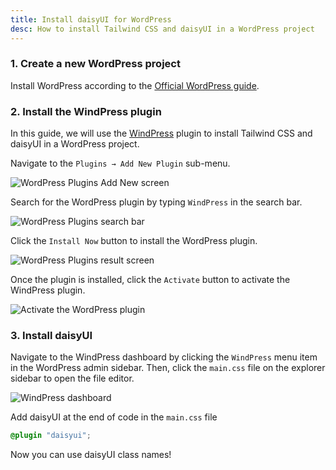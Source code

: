 ```yaml
---
title: Install daisyUI for WordPress
desc: How to install Tailwind CSS and daisyUI in a WordPress project
---
```


### 1. Create a new WordPress project

Install WordPress according to the [Official WordPress guide](https://wordpress.org/download/).

### 2. Install the WindPress plugin

In this guide, we will use the [WindPress](https://wind.press) plugin to install Tailwind CSS and daisyUI in a WordPress project.

Navigate to the `Plugins → Add New Plugin` sub-menu.

<img class="mx-auto rounded-box" src="http://img.daisyui.com/images/docs/install/windpress/screenshot-1.webp" alt="WordPress Plugins Add New screen">

Search for the WordPress plugin by typing `WindPress` in the search bar.

<img class="mx-auto rounded-box" src="http://img.daisyui.com/images/docs/install/windpress/screenshot-2.webp" alt="WordPress Plugins search bar">

Click the `Install Now` button to install the WordPress plugin.

<img class="mx-auto rounded-box" src="http://img.daisyui.com/images/docs/install/windpress/screenshot-3.webp" alt="WordPress Plugins result screen">

Once the plugin is installed, click the `Activate` button to activate the WindPress plugin.

<img class="mx-auto rounded-box" src="http://img.daisyui.com/images/docs/install/windpress/screenshot-4.webp" alt="Activate the WordPress plugin">

### 3. Install daisyUI

Navigate to the WindPress dashboard by clicking the `WindPress` menu item in the WordPress admin sidebar.
Then, click the `main.css` file on the explorer sidebar to open the file editor.

<img class="mx-auto rounded-box" src="http://img.daisyui.com/images/docs/install/windpress/screenshot-5.webp" alt="WindPress dashboard">

Add daisyUI at the end of code in the `main.css` file

```postcss:main.css
@plugin "daisyui";
```

Now you can use daisyUI class names!
